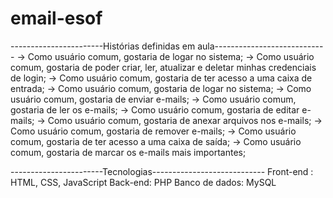 # email-esof
-----------------------Histórias definidas em aula----------------------------
-> Como usuário comum, gostaria de logar no sistema;
-> Como usuário comum, gostaria de poder criar, ler, atualizar e deletar minhas credenciais de login;
-> Como usuário comum, gostaria de ter acesso a uma caixa de entrada;
-> Como usuário comum, gostaria de logar no sistema;
-> Como usuário comum, gostaria de enviar e-mails;
-> Como usuário comum, gostaria de ler os e-mails;
-> Como usuário comum, gostaria de editar e-mails;
-> Como usuário comum, gostaria de anexar arquivos nos e-mails;
-> Como usuário comum, gostaria de remover e-mails;
-> Como usuário comum, gostaria de ter acesso a uma caixa de saída;
-> Como usuário comum, gostaria de marcar os e-mails mais importantes;

-----------------------Tecnologias----------------------------
Front-end : HTML, CSS, JavaScript
Back-end: PHP
Banco de dados: MySQL

